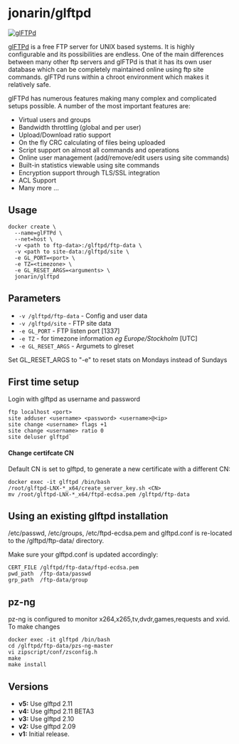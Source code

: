 [appurl]: https://glftpd.eu/
[hub]: https://hub.docker.com/r/jonarin/glftpd/

# jonarin/glftpd

[![glFTPd](https://glftpd.eu/media/logo.gif)][appurl]

[glFTPd](https://glftpd.eu/) is a free FTP server for UNIX based systems. It is highly configurable and its possibilities are endless. One of the main differences between many other ftp servers and glFTPd is that it has its own user database which can be completely maintained online using ftp site commands. glFTPd runs within a chroot environment which makes it relatively safe.

glFTPd has numerous features making many complex and complicated setups possible. A number of the most important features are:

* Virtual users and groups
* Bandwidth throttling (global and per user)
* Upload/Download ratio support
* On the fly CRC calculating of files being uploaded
* Script support on almost all commands and operations
* Online user management (add/remove/edit users using site commands)
* Built-in statistics viewable using site commands
* Encryption support through TLS/SSL integration
* ACL Support
* Many more ...

## Usage
```
docker create \
  --name=glFTPd \
  --net=host \
  -v <path to ftp-data>:/glftpd/ftp-data \
  -v <path to site-data:/glftpd/site \
  -e GL_PORT=<port> \
  -e TZ=<timezone> \
  -e GL_RESET_ARGS=<arguments> \
  jonarin/glftpd
```
## Parameters

* `-v /glftpd/ftp-data` - Config and user data
* `-v /glftpd/site` - FTP site data
* `-e GL_PORT` - FTP listen port [1337]
* `-e TZ` - for timezone information *eg Europe/Stockholm* [UTC]
* `-e GL_RESET_ARGS` - Argumets to glreset

Set GL_RESET_ARGS to "-e" to reset stats on Mondays instead of Sundays

## First time setup

Login with glftpd as username and password
```
ftp localhost <port>
site adduser <username> <password> <username>@<ip>
site change <username> flags +1
site change <username> ratio 0
site deluser glftpd`
```
#### Change certifcate CN
Default CN is set to glftpd, to generate a new certificate with a different CN:

```
docker exec -it glftpd /bin/bash
/root/glftpd-LNX-*_x64/create_server_key.sh <CN>
mv /root/glftpd-LNX-*_x64/ftpd-ecdsa.pem /glftpd/ftp-data
```

## Using an existing glftpd installation
/etc/passwd, /etc/groups, /etc/ftpd-ecdsa.pem and glftpd.conf is re-located to the /glftpd/ftp-data/ directory.

Make sure your glftpd.conf is updated accordingly:

```
CERT_FILE /glftpd/ftp-data/ftpd-ecdsa.pem
pwd_path  /ftp-data/passwd
grp_path  /ftp-data/group
```
## pz-ng

pz-ng is configured to monitor x264,x265,tv,dvdr,games,requests and xvid. To make changes

```
docker exec -it glftpd /bin/bash
cd /glftpd/ftp-data/pzs-ng-master
vi zipscript/conf/zsconfig.h
make
make install
```

## Versions

+ **v5:** Use glftpd 2.11
+ **v4:** Use glftpd 2.11 BETA3
+ **v3:** Use glftpd 2.10
+ **v2:** Use glftpd 2.09
+ **v1:** Initial release.
